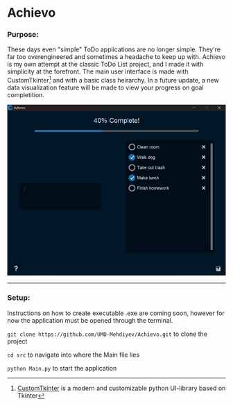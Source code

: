 # Achievo

### Purpose:
These days even "simple" ToDo applications are no longer simple. They're far too overengineered and 
sometimes a headache to keep up with. Achievo is my own attempt at the classic ToDo List project,
and I made it with simplicity at the forefront. The main user interface is made with CustomTkinter[^1] and with a basic class heirarchy. In a future update, a new data visualization feature will be made to view your progress on goal completition. 

<p align="center">
    <img src="demo.png"/>
</p>

---

### Setup:
Instructions on how to create executable .exe are coming soon, however for now the application must be opened through the terminal. 

`git clone https://github.com/UMD-Mehdiyev/Achievo.git` to clone the project

`cd src` to navigate into where the Main file lies

`python Main.py` to start the application



[^1]: [CustomTkinter](https://github.com/tomschimansky/customtkinter) is a modern and customizable python UI-library based on Tkinter
